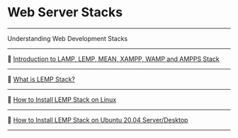 # Web Server Stacks

---

Understanding Web Development Stacks

---

🔗 [Introduction to LAMP, LEMP, MEAN, XAMPP, WAMP and AMPPS Stack](https://www.google.com/amp/s/geekflare.com/lamp-lemp-mean-xampp-stack-intro/amp/)

---

🔗 [What is LEMP Stack?](https://www.geeksforgeeks.org/what-is-lemp-stack/amp/)

---

🔗 [How to Install LEMP Stack on Linux](https://monovm.com/blog/how-to-install-lemp-stack-on-linux/amp/)

---

🔗 [How to Install LEMP Stack on Ubuntu 20.04 Server/Desktop](https://www.linuxbabe.com/ubuntu/install-lemp-stack-ubuntu-20-04-server-desktop/amp)

---